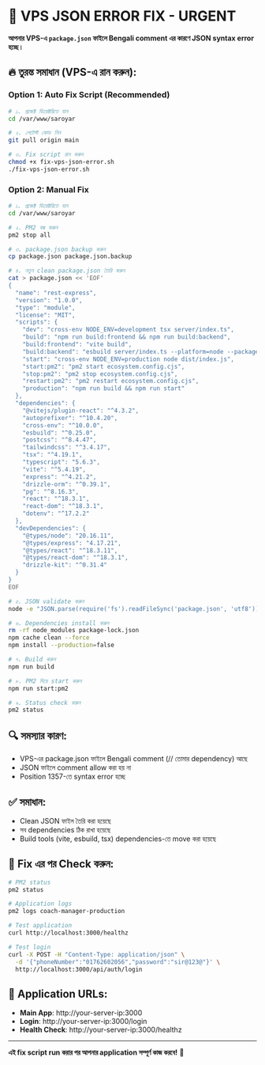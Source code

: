 # 🚨 VPS JSON ERROR FIX - URGENT

**আপনার VPS-এ `package.json` ফাইলে Bengali comment এর কারণে JSON syntax error হচ্ছে।**

## 🔥 তুরন্ত সমাধান (VPS-এ রান করুন):

### Option 1: Auto Fix Script (Recommended)
```bash
# ১. প্রজেক্ট ডিরেক্টরিতে যান
cd /var/www/saroyar

# ২. লেটেস্ট কোড নিন
git pull origin main

# ৩. Fix script রান করুন
chmod +x fix-vps-json-error.sh
./fix-vps-json-error.sh
```

### Option 2: Manual Fix
```bash
# ১. প্রজেক্ট ডিরেক্টরিতে যান
cd /var/www/saroyar

# ২. PM2 বন্ধ করুন
pm2 stop all

# ৩. package.json backup করুন
cp package.json package.json.backup

# ৪. নতুন clean package.json তৈরি করুন
cat > package.json << 'EOF'
{
  "name": "rest-express",
  "version": "1.0.0",
  "type": "module",
  "license": "MIT",
  "scripts": {
    "dev": "cross-env NODE_ENV=development tsx server/index.ts",
    "build": "npm run build:frontend && npm run build:backend",
    "build:frontend": "vite build",
    "build:backend": "esbuild server/index.ts --platform=node --packages=external --bundle --format=esm --outdir=dist --minify --resolve-extensions=.ts,.js --alias:@shared=shared",
    "start": "cross-env NODE_ENV=production node dist/index.js",
    "start:pm2": "pm2 start ecosystem.config.cjs",
    "stop:pm2": "pm2 stop ecosystem.config.cjs",
    "restart:pm2": "pm2 restart ecosystem.config.cjs",
    "production": "npm run build && npm run start"
  },
  "dependencies": {
    "@vitejs/plugin-react": "^4.3.2",
    "autoprefixer": "^10.4.20",
    "cross-env": "^10.0.0",
    "esbuild": "^0.25.0",
    "postcss": "^8.4.47",
    "tailwindcss": "^3.4.17",
    "tsx": "^4.19.1",
    "typescript": "5.6.3",
    "vite": "^5.4.19",
    "express": "^4.21.2",
    "drizzle-orm": "^0.39.1",
    "pg": "^8.16.3",
    "react": "^18.3.1",
    "react-dom": "^18.3.1",
    "dotenv": "^17.2.2"
  },
  "devDependencies": {
    "@types/node": "20.16.11",
    "@types/express": "4.17.21",
    "@types/react": "^18.3.11",
    "@types/react-dom": "^18.3.1",
    "drizzle-kit": "^0.31.4"
  }
}
EOF

# ৫. JSON validate করুন
node -e "JSON.parse(require('fs').readFileSync('package.json', 'utf8')); console.log('✅ JSON is valid')"

# ৬. Dependencies install করুন
rm -rf node_modules package-lock.json
npm cache clean --force
npm install --production=false

# ৭. Build করুন
npm run build

# ৮. PM2 দিয়ে start করুন
npm run start:pm2

# ৯. Status check করুন
pm2 status
```

## 🔍 সমস্যার কারণ:
- VPS-এর package.json ফাইলে Bengali comment (// তোমার dependency) আছে
- JSON ফাইলে comment allow করা হয় না
- Position 1357-তে syntax error হচ্ছে

## ✅ সমাধান:
- Clean JSON ফাইল তৈরি করা হয়েছে
- সব dependencies ঠিক রাখা হয়েছে  
- Build tools (vite, esbuild, tsx) dependencies-তে move করা হয়েছে

## 🎯 Fix এর পর Check করুন:
```bash
# PM2 status
pm2 status

# Application logs
pm2 logs coach-manager-production

# Test application
curl http://localhost:3000/healthz

# Test login
curl -X POST -H "Content-Type: application/json" \
  -d '{"phoneNumber":"01762602056","password":"sir@123@"}' \
  http://localhost:3000/api/auth/login
```

## 📱 Application URLs:
- **Main App**: http://your-server-ip:3000
- **Login**: http://your-server-ip:3000/login
- **Health Check**: http://your-server-ip:3000/healthz

---

**এই fix script run করার পর আপনার application সম্পূর্ণ কাজ করবে!** 🎉